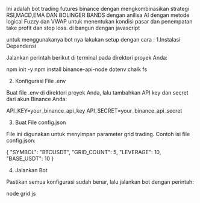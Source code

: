 Ini adalah bot trading futures binance 
dengan mengkombinasikan strategi RSI,MACD,EMA DAN BOLINGER BANDS dengan anilisa AI dengan metode logical Fuzzy dan VWAP 
untuk menentukan kondisi pasar dan penempatan take profit dan stop loss. di bangun dengan javascript  

untuk menggunakanya bot nya lakukan setup dengan cara :
1.Instalasi Dependensi

Jalankan perintah berikut di terminal pada direktori proyek Anda:

npm init -y
npm install binance-api-node dotenv chalk fs

2. Konfigurasi File .env

Buat file .env di direktori proyek Anda, lalu tambahkan API key dan secret dari akun Binance Anda:

API_KEY=your_binance_api_key
API_SECRET=your_binance_api_secret

3. Buat File config.json

File ini digunakan untuk menyimpan parameter grid trading. Contoh isi file config.json:

{
  "SYMBOL": "BTCUSDT",
  "GRID_COUNT": 5,
  "LEVERAGE": 10,
  "BASE_USDT": 10
}

4. Jalankan Bot

Pastikan semua konfigurasi sudah benar, lalu jalankan bot dengan perintah:

node grid.js

